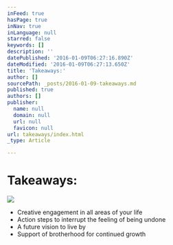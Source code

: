 ```yaml
---
inFeed: true
hasPage: true
inNav: true
inLanguage: null
starred: false
keywords: []
description: ''
datePublished: '2016-01-09T06:27:16.890Z'
dateModified: '2016-01-09T06:27:13.650Z'
title: 'Takeaways:'
author: []
sourcePath: _posts/2016-01-09-takeaways.md
published: true
authors: []
publisher:
  name: null
  domain: null
  url: null
  favicon: null
url: takeaways/index.html
_type: Article

---
```

# Takeaways:
![](https://s3-us-west-2.amazonaws.com/the-grid-img/p/6476e58b606a9ee8c266b46f436a9d0caba3ad92.jpg)

* Creative engagement in all areas of your life
* Action steps to interrupt the feeling of being undone
* A future vision to live by
* Support of brotherhood for continued growth